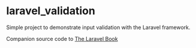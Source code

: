 laravel_validation
==================

Simple project to demonstrate input validation with the Laravel framework.

Companion source code to [The Laravel Book](http://laravelbook.com/)